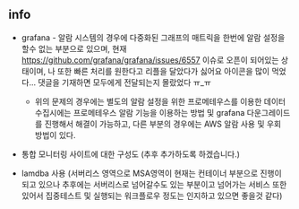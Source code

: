 ## info

* grafana - 알람 시스템의 경우에 다중화된 그래프의 매트릭을 한번에 알람 설정을 할수 없는 부분으로 있으며, 현재 https://github.com/grafana/grafana/issues/6557 이슈로 오픈이 되어있는 상태이며, 나 또한 빠른 처리를 원한다고 리플을 달았다가 싫어요 아이콘을 많이 먹었다... 댓글을 기재하면 모두에게 전달되는지 몰랐었다 ㅠ_ㅠ
    * 위의 문제의 경우에는 별도의 알람 설정을 위한 프로메테우스를 이용한 데이터 수집시에는 프로메테우스 알람 기능을 이용하는 방법 및 grafana 다운그레이드를 진행해서 해결이 가능하고, 다른 부분의 경우에는 AWS 알람 사용 및 우회 방법이 있다.

* 통합 모니터링 사이트에 대한 구성도
(추후 추가하도록 하겠습니다.)

* lamdba 사용 (서버리스 영역으로 MSA영역이 현재는 컨테이너 부분으로 진행이 되고 있으나 추후에는 서버리스로 넘어갈수도 있는 부분이고 넘어가는 서비스 또한 있어서 집중테스트 및 실행되는 워크플로우 정도는 인지하고 있으면 좋을것 같다)